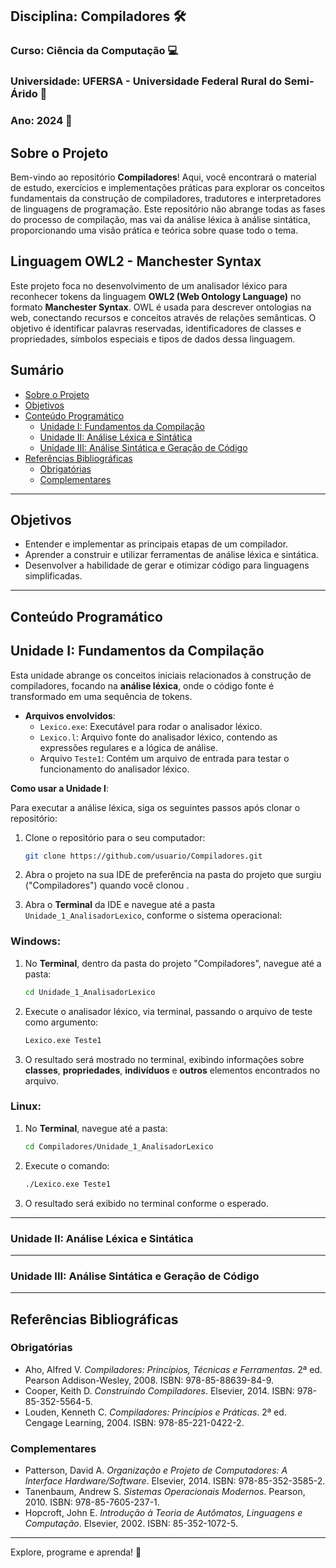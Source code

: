 ## Disciplina: Compiladores 🛠️  
### Curso: Ciência da Computação 💻  
### Universidade: UFERSA - Universidade Federal Rural do Semi-Árido 🌱  
### Ano: 2024 📅  

## Sobre o Projeto

Bem-vindo ao repositório **Compiladores**! Aqui, você encontrará o material de estudo, exercícios e implementações práticas para explorar os conceitos fundamentais da construção de compiladores, tradutores e interpretadores de linguagens de programação. Este repositório não abrange todas as fases do processo de compilação, mas vai da análise léxica à análise sintática, proporcionando uma visão prática e teórica sobre quase todo o tema.

## Linguagem OWL2 - Manchester Syntax

Este projeto foca no desenvolvimento de um analisador léxico para reconhecer tokens da linguagem **OWL2 (Web Ontology Language)** no formato **Manchester Syntax**. OWL é usada para descrever ontologias na web, conectando recursos e conceitos através de relações semânticas. O objetivo é identificar palavras reservadas, identificadores de classes e propriedades, símbolos especiais e tipos de dados dessa linguagem.

## Sumário

- [Sobre o Projeto](#sobre-o-projeto)
- [Objetivos](#objetivos)
- [Conteúdo Programático](#conteúdo-programático)
  - [Unidade I: Fundamentos da Compilação](#unidade-i-fundamentos-da-compilação)
  - [Unidade II: Análise Léxica e Sintática](#unidade-ii-análise-léxica-e-sintática)
  - [Unidade III: Análise Sintática e Geração de Código](#unidade-iii-análise-sintática-e-geração-de-código)
- [Referências Bibliográficas](#referências-bibliográficas)
  - [Obrigatórias](#obrigatórias)
  - [Complementares](#complementares)

---

## Objetivos  
- Entender e implementar as principais etapas de um compilador.  
- Aprender a construir e utilizar ferramentas de análise léxica e sintática.  
- Desenvolver a habilidade de gerar e otimizar código para linguagens simplificadas.  

---

## Conteúdo Programático  

## Unidade I: Fundamentos da Compilação  

Esta unidade abrange os conceitos iniciais relacionados à construção de compiladores, focando na **análise léxica**, onde o código fonte é transformado em uma sequência de tokens.

- **Arquivos envolvidos**:
  - `Lexico.exe`: Executável para rodar o analisador léxico.
  - `Lexico.l`: Arquivo fonte do analisador léxico, contendo as expressões regulares e a lógica de análise.
  - Arquivo `Teste1`: Contém um arquivo de entrada para testar o funcionamento do analisador léxico.

**Como usar a Unidade I**:

Para executar a análise léxica, siga os seguintes passos após clonar o repositório:

1. Clone o repositório para o seu computador:
   ```bash
   git clone https://github.com/usuario/Compiladores.git
   ```

2. Abra o projeto na sua IDE de preferência na pasta do projeto que surgiu ("Compiladores") quando você clonou .

3. Abra o **Terminal** da IDE e navegue até a pasta `Unidade_1_AnalisadorLexico`, conforme o sistema operacional:

### Windows:
1. No **Terminal**, dentro da pasta do projeto "Compiladores", navegue até a pasta:
   ```bash
   cd Unidade_1_AnalisadorLexico
   ```
2. Execute o analisador léxico, via terminal, passando o arquivo de teste como argumento:
   ```bash
   Lexico.exe Teste1
   ```
3. O resultado será mostrado no terminal, exibindo informações sobre **classes**, **propriedades**, **indivíduos** e **outros** elementos encontrados no arquivo.

### Linux:
1. No **Terminal**, navegue até a pasta:
   ```bash
   cd Compiladores/Unidade_1_AnalisadorLexico
   ```
2. Execute o comando:
   ```bash
   ./Lexico.exe Teste1
   ```
3. O resultado será exibido no terminal conforme o esperado.

---

### Unidade II: Análise Léxica e Sintática  

---

### Unidade III: Análise Sintática e Geração de Código  

---

## Referências Bibliográficas  

### Obrigatórias  
- Aho, Alfred V. *Compiladores: Princípios, Técnicas e Ferramentas*. 2ª ed. Pearson Addison-Wesley, 2008. ISBN: 978-85-88639-84-9.  
- Cooper, Keith D. *Construindo Compiladores*. Elsevier, 2014. ISBN: 978-85-352-5564-5.  
- Louden, Kenneth C. *Compiladores: Princípios e Práticas*. 2ª ed. Cengage Learning, 2004. ISBN: 978-85-221-0422-2.  

### Complementares  
- Patterson, David A. *Organização e Projeto de Computadores: A Interface Hardware/Software*. Elsevier, 2014. ISBN: 978-85-352-3585-2.  
- Tanenbaum, Andrew S. *Sistemas Operacionais Modernos*. Pearson, 2010. ISBN: 978-85-7605-237-1.  
- Hopcroft, John E. *Introdução à Teoria de Autômatos, Linguagens e Computação*. Elsevier, 2002. ISBN: 85-352-1072-5.  

---

Explore, programe e aprenda! 🚀

